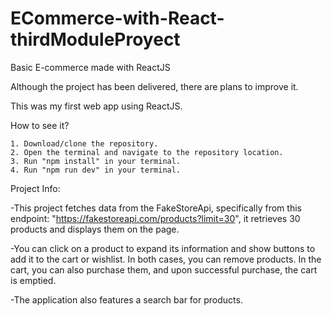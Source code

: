 # ECommerce-with-React-thirdModuleProyect
Basic E-commerce made with ReactJS

Although the project has been delivered, there are plans to improve it.

This was my first web app using ReactJS.

How to see it?

    1. Download/clone the repository.
    2. Open the terminal and navigate to the repository location.
    3. Run "npm install" in your terminal.
    4. Run "npm run dev" in your terminal.

Project Info:

  -This project fetches data from the FakeStoreApi, 
    specifically from this endpoint: "https://fakestoreapi.com/products?limit=30", 
    it retrieves 30 products and displays them on the page.

  -You can click on a product to expand its information and show buttons to add it to the cart or wishlist. In both cases,
    you can remove products. In the cart, you can also purchase them, and upon successful purchase, the cart is emptied.

  -The application also features a search bar for products.
